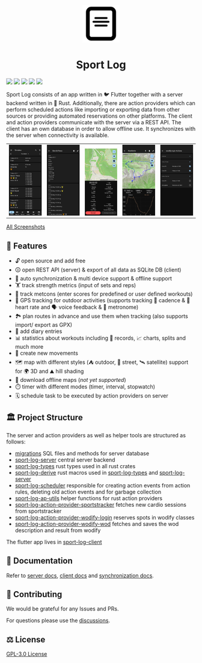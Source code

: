 <p align="center">
  <picture>
    <source media="(prefers-color-scheme: dark)" srcset="icon-dark.png">
    <img src="icon.png" height="100">
  </picture>
</p>

<h1 align="center">Sport Log</h1>
  
![](https://img.shields.io/github/actions/workflow/status/LorenzSchueler/sport-log/rust.yml?branch=main&label=Rust%20CI)
![](https://img.shields.io/github/actions/workflow/status/LorenzSchueler/sport-log/flutter.yml?branch=main&label=Flutter%20CI)
![](https://img.shields.io/github/actions/workflow/status/LorenzSchueler/sport-log/sql.yml?branch=main&label=SQL%20CI)
![](https://img.shields.io/github/license/LorenzSchueler/sport-log)
![](https://img.shields.io/github/contributors/LorenzSchueler/sport-log)

Sport Log consists of an app written in 🐦 Flutter together with a server backend written in 🦀 Rust.
Additionally, there are action providers which can perform scheduled actions like importing or exporting data from other sources or providing automated reservations on other platforms.
The client and action providers communicate with the server via a REST API.
The client has an own database in order to allow offline use. It synchronizes with the server when connectivity is available.

<table>
  <tr>
    <td><img src="sport-log-client/screenshots/timeline.png"></td>
    <td><img src="sport-log-client/screenshots/strength_details.png"></td>
    <td><img src="sport-log-client/screenshots/tracking.png"></td>
    <td><img src="sport-log-client/screenshots/route_details.png"></td>
    <td><img src="sport-log-client/screenshots/action_provider_overview.png"></td>
  </tr>
</table>

[All Screenshots](sport-log-client/SCREENSHOTS.md)

## 🥕 Features

- 🔓 open source and add free
- 🛈 open REST API (server) & export of all data as SQLite DB (client)
- 🔁 auto synchronization & multi device support & offline support
- 🏋️ track strength metrics (input of sets and reps)
- 💯 track metcons (enter scores for predefined or user defined workouts)
- 🏃 GPS tracking for outdoor activities (supports tracking 👣 cadence & 💓 heart rate and 🗣️ voice feedback & 🥁 metronome)
- 🏞 plan routes in advance and use them when tracking (also supports import/ export as GPX)
- 📝 add diary entries
- 📊 statistics about workouts including 🏅 records, 📈 charts, splits and much more
- 🚴 create new movements
- 🗺️ map with different styles (⛺ outdoor, 🚗 street, 🛰️ satellite) support for 🌍 3D and ⛰️ hill shading
- 💾 download offline maps (*not yet supported*)
- ⏱️ timer with different modes (timer, interval, stopwatch)
- 🗓️ schedule task to be executed by action providers on server

## 🏛 Project Structure

The server and action providers as well as helper tools are structured as follows:

- [migrations](migrations) SQL files and methods for server database
- [sport-log-server](sport-log-server) central server backend
- [sport-log-types](sport-log-types) rust types used in all rust crates
- [sport-log-derive](sport-log-derive) rust macros used in [sport-log-types](sport-log-types) and [sport-log-server](sport-log-server)
- [sport-log-scheduler](sport-log-scheduler) responsible for creating action events from action rules, deleting old action events and for garbage collection
- [sport-log-ap-utils](sport-log-ap-utils) helper functions for rust action providers
- [sport-log-action-provider-sportstracker](sport-log-action-provider-sportstracker) fetches new cardio sessions from sportstracker
- [sport-log-action-provider-wodify-login](sport-log-action-provider-wodify-login) reserves spots in wodify classes
- [sport-log-action-provider-wodify-wod](sport-log-action-provider-wodify-wod) fetches and saves the wod description and result from wodify

The flutter app lives in [sport-log-client](sport-log-client)

## 📖 Documentation

Refer to [server docs](sport-log-server/README.md), [client docs](sport-log-client/README.md) and [synchronization docs](SYNCHRONIZATION.md).

## 🤝 Contributing

We would be grateful for any Issues and PRs.

For questions please use the [discussions](https://github.com/LorenzSchueler/sport-log/discussions).

## ⚖ License

[GPL-3.0 License](LICENSE)
